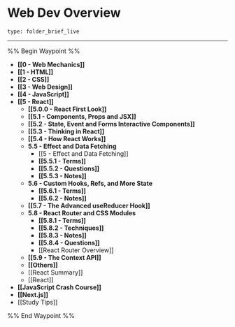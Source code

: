 # Web Dev Overview
 
```ccard
type: folder_brief_live
```
 
---

%% Begin Waypoint %%
- **[[0 - Web Mechanics]]**
- **[[1 - HTML]]**
- **[[2 - CSS]]**
- **[[3 - Web Design]]**
- **[[4 - JavaScript]]**
- **[[5 - React]]**
	- **[[5.0.0 - React First Look]]**
	- **[[5.1 - Components, Props and JSX]]**
	- **[[5.2 - State, Event and Forms Interactive Components]]**
	- **[[5.3 - Thinking in React]]**
	- **[[5.4 - How React Works]]**
	- **5.5 - Effect and Data Fetching**
		- [[5 - Effect and Data Fetching]]
		- **[[5.5.1 - Terms]]**
		- **[[5.5.2 - Questions]]**
		- **[[5.5.3 - Notes]]**
	- **5.6 - Custom Hooks, Refs, and More State**
		- **[[5.6.1 - Terms]]**
		- **[[5.6.2 - Notes]]**
	- **[[5.7 - The Advanced useReducer Hook]]**
	- **5.8 - React Router and CSS Modules**
		- **[[5.8.1 - Terms]]**
		- **[[5.8.2 - Techniques]]**
		- **[[5.8.3 - Notes]]**
		- **[[5.8.4 - Questions]]**
		- [[React Router Overview]]
	- **[[5.9 - The Context API]]**
	- **[[Others]]**
	- [[React Summary]]
	- [[React]]
- **[[JavaScript Crash Course]]**
- **[[Next.js]]**
- [[Study Tips]]

%% End Waypoint %%